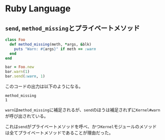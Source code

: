 # Ruby Language

## `send`, `method_missing`とプライベートメソッド

```ruby
class Foo
  def method_missing(meth, *args, &blk)
    puts "Warn: #{args}" if meth == :warn
  end
end

bar = Foo.new
bar.warn(1)
bar.send(:warn, 1)
```

このコードの出力は以下のようになる。

```
method_missing
1
```

`warn`は`method_missing`に補足されるが、`send`のほうは補足されずに`Kernel#warn`が呼び出されている。

これは`send`がプライベートメソッドを呼べ、かつ`Kernel`モジュールのメソッドは全てプライベートメソッドであることが理由だった。
